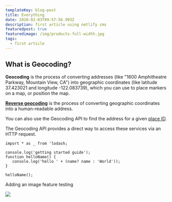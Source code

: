 ```yaml
---
templateKey: blog-post
title: Everything
date: 2020-02-03T09:57:56.993Z
description: first article using netlify cms
featuredpost: true
featuredimage: /img/products-full-width.jpg
tags:
  - first article
---
```

## What is Geocoding?

**Geocoding** is the process of converting addresses (like "1600 Amphitheatre Parkway, Mountain View, CA") into geographic coordinates (like latitude 37.423021 and longitude -122.083739), which you can use to place markers on a map, or position the map.

**[Reverse geocoding](https://developers.google.com/maps/documentation/geocoding/intro#ReverseGeocoding)** is the process of converting geographic coordinates into a human-readable address.

You can also use the Geocoding API to find the address for a given [place ID](https://developers.google.com/maps/documentation/geocoding/intro#place-id).

The Geocoding API provides a direct way to access these services via an HTTP request.

```
import * as _ from 'lodash;

console.log('getting started guide');
function helloName() {
   console.log('hello ' + (name? name : 'World'));
}

helloName();
```

Adding an image feature testing

![](/img/Ahouse_sample.jpg)
